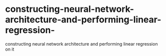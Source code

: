 # constructing-neural-network-architecture-and-performing-linear-regression-
constructing neural network architecture and performing linear regression on it
